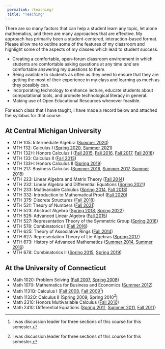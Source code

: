 ```yaml
---
 permalink: /teaching/
 title: "Teaching"
---
```


There are so many factors that can help a student learn any topic, let alone mathematics, and there are many approaches that are effective.  My approach has primarily been a student-centered, interaction-based format.  Please allow me to outline some of the features of my classroom and highlight some of the aspects of my classes which lead to student success.

- Creating a comfortable, open-forum classroom environment in which students are comfortable asking questions at any time *and* are comfortable answering my questions to them.
- Being available to students as often as they need to ensure that they are getting the most of their experience in my class and learning as much as they possibly can.
- Incorporating technology to enhance lecture, educate students about computational tools, and promote technological literacy in general.
- Making use of Open Educational Resources whenever feasible.

For each class that I have taught, I have made a record below and attached the
syllabus for that course.


## At Central Michigan University

- MTH 105: Intermediate Algebra ([Summer 2020](/files/syllabus-mth105su20.pdf))
- MTH 132: Calculus I ([Spring 2020](/files/syllabus-mth132s20.pdf), [Summer 2021](/files/syllabus-mth132su21.pdf))
- MTH 132H: Honors Calculus I ([Fall 2015](/files/syllabus-mth132Hf15.pdf), [Fall 2016](/files/syllabus-mth132Hf16.pdf), [Fall 2017](/files/syllabus-mth132Hf17.pdf), [Fall 2018](/files/syllabus-mth132Hf18.pdf))
- MTH 133: Calculus II ([Fall 2013](/files/syllabus-mth133f13.pdf))
- MTH 133H: Honors Calculus II ([Spring 2019](/files/syllabus-mth133Hs19.pdf))
- MTH 217: Business Calculus ([Summer 2016](/files/syllabus-mth217su16.pdf), [Summer 2017](/files/syllabus-mth217su17.pdf), [Summer 2018](/files/syllabus-mth217su18.pdf))
- MTH 223: Linear Algebra and Matrix Theory ([Fall 2014](/files/syllabus-mth223f14.pdf))
- MTH 232: Linear Algebra and Differential Equations ([Spring 2021](/files/syllabus-mth232s21.pdf))
- MTH 233: Multivariable Calculus ([Spring 2014](/files/syllabus-mth233s14.pdf), [Fall 2018](/files/syllabus-mth233f18.pdf))
- MTH 332: Introduction to Mathematical Proof ([Fall 2020](/files/syllabus-mth332f20.pdf))
- MTH 375: Discrete Structures ([Fall 2018](/files/syllabus-mth375f18.pdf))
- MTH 521: Theory of Numbers ([Fall 2021](/files/syllabus-mth521f21.pdf))
- MTH 523: Abstract Algebra ([Spring 2018](/files/syllabus-mth523s18.pdf), [Spring 2022](files/syllabus-mth523s22.pdf))
- MTH 525: Advanced Linear Algebra ([Fall 2015](/files/syllabus-mth525f15.pdf))
- MTH 527: Representation Theory of the Symmetric Group ([Spring 2016](/files/syllabus-mth527s16.pdf))
- MTH 578: Combinatorics I ([Fall 2016](/files/syllabus-mth578f16.pdf))
- MTH 625: Theory of Associative Rings ([Fall 2014](/files/syllabus-mth625f14.pdf))
- MTH 627: Representation Theory of Lie Algebras ([Spring 2017](/files/syllabus-mth627s17.pdf))
- MTH 673: History of Advanced Mathematics ([Summer 2014](/files/syllabus-mth673su14.pdf), [Summer 2016](/files/syllabus-mth673su16.pdf))
- MTH 678: Combinatorics II ([Spring 2015](/files/syllabus-mth678s15.pdf), [Spring 2019](/files/syllabus-mth678s19.pdf))



## At the University of Connecticut

- Math 1020: Problem Solving ([Fall 2007](/files/syllabus-math1020f07.pdf), [Spring 2008](/files/syllabus-math1020s08.pdf))
- Math 1070: Mathematics for Business and Economics ([Summer 2012](/files/syllabus-math1070su12.pdf))
- Math 1131Q: Calculus I ([Fall 2008](/files/syllabus-math1131f08.pdf), [Fall 2009](/files/syllabus-math1131f09.pdf)[^1])
- Math 1132Q: Calculus II ([Spring 2009](/files/syllabus-math1131s09.pdf), Spring 2010[^1])
- Math 2310: Honors Multivariable Calculus ([Fall 2010](/files/syllabus-math2310f10.pdf))
- Math 2410: Differential Equations ([Spring 2011](/files/syllabus-math2410s11.pdf), [Summer 2011](/files/syllabus-math2410su11.pdf), [Fall 2011](/files/syllabus-math2410f11.pdf))

[^1]:  I was discussion leader for three sections of this course for this semester.
